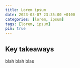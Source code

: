```yaml
---
title: Lorem ipsum
date: 2023-03-07 23:35:00 +0100
categories: [lorem, ipsum]
tags: [lorem, ipsum]
pin: true
---
```


## Key takeaways

blah blah blas
